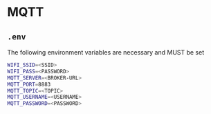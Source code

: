 # MQTT

## `.env`

The following environment variables are necessary and MUST be set

```bash
WIFI_SSID=<SSID>
WIFI_PASS=<PASSWORD>
MQTT_SERVER=<BROKER-URL>
MQTT_PORT=8883
MQTT_TOPIC=<TOPIC>
MQTT_USERNAME=<USERNAME>
MQTT_PASSWORD=<PASSWORD>
```
